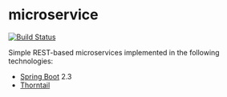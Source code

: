 # microservice

[![Build Status](https://travis-ci.org/chrisgleissner/microservice.svg?branch=master)](https://travis-ci.org/chrisgleissner/microservice)

Simple REST-based microservices implemented in the following technologies:
* [Spring Boot](https://github.com/spring-projects/spring-boot) 2.3
* [Thorntail](https://github.com/thorntail/thorntail)


